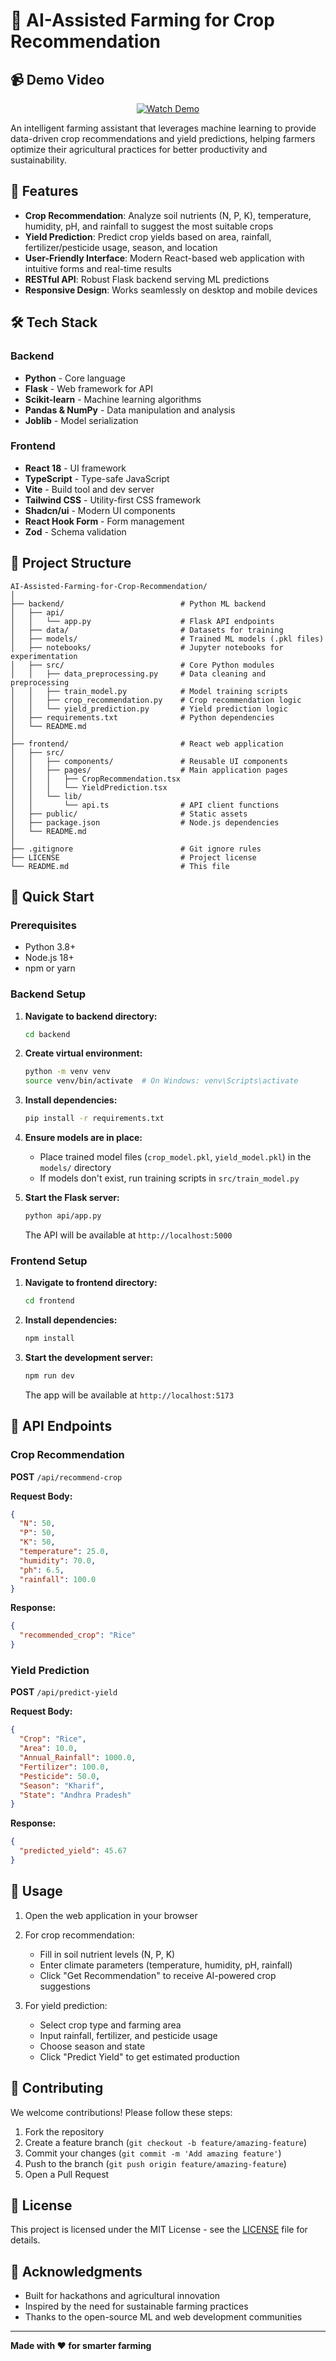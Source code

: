 # 🌾 AI-Assisted Farming for Crop Recommendation

## 📹 Demo Video

<p align="center">
  <a href="https://drive.google.com/file/d/1RZZ6fHhO3pxtRSqvruOcuiy2uNCTfZrC/view?usp=sharing">
    <img src="https://img.shields.io/badge/▶️%20Watch%20Demo-blue?style=for-the-badge" alt="Watch Demo">
  </a>
</p>

An intelligent farming assistant that leverages machine learning to provide data-driven crop recommendations and yield predictions, helping farmers optimize their agricultural practices for better productivity and sustainability.

## 🚀 Features

- **Crop Recommendation**: Analyze soil nutrients (N, P, K), temperature, humidity, pH, and rainfall to suggest the most suitable crops
- **Yield Prediction**: Predict crop yields based on area, rainfall, fertilizer/pesticide usage, season, and location
- **User-Friendly Interface**: Modern React-based web application with intuitive forms and real-time results
- **RESTful API**: Robust Flask backend serving ML predictions
- **Responsive Design**: Works seamlessly on desktop and mobile devices

## 🛠 Tech Stack

### Backend
- **Python** - Core language
- **Flask** - Web framework for API
- **Scikit-learn** - Machine learning algorithms
- **Pandas & NumPy** - Data manipulation and analysis
- **Joblib** - Model serialization

### Frontend
- **React 18** - UI framework
- **TypeScript** - Type-safe JavaScript
- **Vite** - Build tool and dev server
- **Tailwind CSS** - Utility-first CSS framework
- **Shadcn/ui** - Modern UI components
- **React Hook Form** - Form management
- **Zod** - Schema validation

## 📁 Project Structure

```
AI-Assisted-Farming-for-Crop-Recommendation/
│
├── backend/                          # Python ML backend
│   ├── api/
│   │   └── app.py                    # Flask API endpoints
│   ├── data/                         # Datasets for training
│   ├── models/                       # Trained ML models (.pkl files)
│   ├── notebooks/                    # Jupyter notebooks for experimentation
│   ├── src/                          # Core Python modules
│   │   ├── data_preprocessing.py     # Data cleaning and preprocessing
│   │   ├── train_model.py            # Model training scripts
│   │   ├── crop_recommendation.py    # Crop recommendation logic
│   │   └── yield_prediction.py       # Yield prediction logic
│   ├── requirements.txt              # Python dependencies
│   └── README.md
│
├── frontend/                         # React web application
│   ├── src/
│   │   ├── components/               # Reusable UI components
│   │   ├── pages/                    # Main application pages
│   │   │   ├── CropRecommendation.tsx
│   │   │   └── YieldPrediction.tsx
│   │   └── lib/
│   │       └── api.ts                # API client functions
│   ├── public/                       # Static assets
│   ├── package.json                  # Node.js dependencies
│   └── README.md
│
├── .gitignore                        # Git ignore rules
├── LICENSE                           # Project license
└── README.md                         # This file
```

## 🏁 Quick Start

### Prerequisites
- Python 3.8+
- Node.js 18+
- npm or yarn

### Backend Setup

1. **Navigate to backend directory:**
   ```bash
   cd backend
   ```

2. **Create virtual environment:**
   ```bash
   python -m venv venv
   source venv/bin/activate  # On Windows: venv\Scripts\activate
   ```

3. **Install dependencies:**
   ```bash
   pip install -r requirements.txt
   ```

4. **Ensure models are in place:**
   - Place trained model files (`crop_model.pkl`, `yield_model.pkl`) in the `models/` directory
   - If models don't exist, run training scripts in `src/train_model.py`

5. **Start the Flask server:**
   ```bash
   python api/app.py
   ```
   The API will be available at `http://localhost:5000`

### Frontend Setup

1. **Navigate to frontend directory:**
   ```bash
   cd frontend
   ```

2. **Install dependencies:**
   ```bash
   npm install
   ```

3. **Start the development server:**
   ```bash
   npm run dev
   ```
   The app will be available at `http://localhost:5173`

## 📡 API Endpoints

### Crop Recommendation
**POST** `/api/recommend-crop`

**Request Body:**
```json
{
  "N": 50,
  "P": 50,
  "K": 50,
  "temperature": 25.0,
  "humidity": 70.0,
  "ph": 6.5,
  "rainfall": 100.0
}
```

**Response:**
```json
{
  "recommended_crop": "Rice"
}
```

### Yield Prediction
**POST** `/api/predict-yield`

**Request Body:**
```json
{
  "Crop": "Rice",
  "Area": 10.0,
  "Annual_Rainfall": 1000.0,
  "Fertilizer": 100.0,
  "Pesticide": 50.0,
  "Season": "Kharif",
  "State": "Andhra Pradesh"
}
```

**Response:**
```json
{
  "predicted_yield": 45.67
}
```

## 🎯 Usage

1. Open the web application in your browser
2. For crop recommendation:
   - Fill in soil nutrient levels (N, P, K)
   - Enter climate parameters (temperature, humidity, pH, rainfall)
   - Click "Get Recommendation" to receive AI-powered crop suggestions

3. For yield prediction:
   - Select crop type and farming area
   - Input rainfall, fertilizer, and pesticide usage
   - Choose season and state
   - Click "Predict Yield" to get estimated production

## 🤝 Contributing

We welcome contributions! Please follow these steps:

1. Fork the repository
2. Create a feature branch (`git checkout -b feature/amazing-feature`)
3. Commit your changes (`git commit -m 'Add amazing feature'`)
4. Push to the branch (`git push origin feature/amazing-feature`)
5. Open a Pull Request

## 📄 License

This project is licensed under the MIT License - see the [LICENSE](LICENSE) file for details.

## 🙏 Acknowledgments

- Built for hackathons and agricultural innovation
- Inspired by the need for sustainable farming practices
- Thanks to the open-source ML and web development communities

---

**Made with ❤️ for smarter farming**
